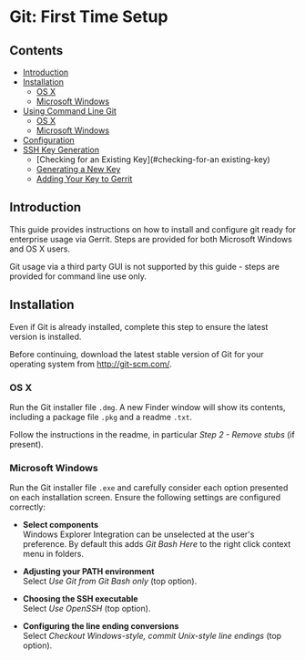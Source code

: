 # Git: First Time Setup

## Contents

- [Introduction](#introduction)
- [Installation](#installing-git)
  - [OS X](#os-x)
  - [Microsoft Windows](#microsoft-windows)
- [Using Command Line Git](#using-git)
  - [OS X](#os-x-1)
  - [Microsoft Windows](#microsoft-windows-1)
- [Configuration](#configuration)
- [SSH Key Generation](#ssh-key-generation)
  - [Checking for an Existing Key](#checking-for-an existing-key)
  - [Generating a New Key](#generating-a-new-key)
  - [Adding Your Key to Gerrit](#adding-your-key-to-gerrit)

## Introduction

This guide provides instructions on how to install and configure git ready for enterprise usage via Gerrit. Steps are provided for both Microsoft Windows and OS X users.

Git usage via a third party GUI is not supported by this guide - steps are provided for command line use only.

## Installation

Even if Git is already installed, complete this step to ensure the latest version is installed.

Before continuing, download the latest stable version of Git for your operating system from http://git-scm.com/.

### OS X

Run the Git installer file `.dmg`. A new Finder window will show its contents, including a package file `.pkg` and a readme `.txt`.

Follow the instructions in the readme, in particular *Step 2 - Remove stubs* (if present).

### Microsoft Windows

Run the Git installer file `.exe` and carefully consider each option presented on each installation screen. Ensure the following settings are configured correctly:

- **Select components**  
  Windows Explorer Integration can be unselected at the user's preference. By default this adds *Git Bash Here* to the right click context menu in folders.

- **Adjusting your PATH environment**  
  Select *Use Git from Git Bash only* (top option).

- **Choosing the SSH executable**  
  Select *Use OpenSSH* (top option).

- **Configuring the line ending conversions**  
  Select *Checkout Windows-style, commit Unix-style line endings* (top option).
